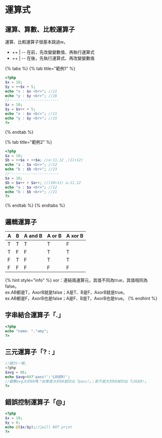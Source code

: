 # 運算式

## 運算、算數、比較運算子

運算、比較運算子很基本跳過w。

* ++ \| -- 在前，先改變變數值、再執行運算式
* ++ \| -- 在後，先執行運算式、再改變變數值

{% tabs %}
{% tab title="範例1" %}
```php
<?php
$x = 10;
$y = ++$x + 5;
echo "x : $x <br>"; //11
echo "y : $y <br>"; //16
//-----------------------
$x = 10;
$y = $x++ + 5;
echo "x : $x <br>"; //11
echo "y : $y <br>"; //15
?>
```
{% endtab %}

{% tab title="範例2" %}
```php
<?php
$a = 10;
$b = ++$a + ++$a; //a:11,12 ,(11+12)
echo "a : $a <br>"; //12
echo "b : $b <br>"; //23
//-----------------------
$a = 10;
$b = $a++ + $a++; //(10+11) a:11,12
echo "a : $a <br>"; //12
echo "b : $b <br>"; //21
?>
```
{% endtab %}
{% endtabs %}

## 邏輯運算子

| A | B | A and B | A or B | A xor B |
| :--- | :--- | :--- | :--- | :--- |
| T | T | T | T | F |
| T | F | F | T | T |
| F | T | F | T | T |
| F | F | F | F | F |

{% hint style="info" %}
xor：連結兩運算元，其值不同為true，其值相同為false。  
ex.AB都是T，AxorB就是false；A是T、B是F，AxorB就是true。  
ex.AB都是F，AxorB也是false；A是F、B是T，AxorB也是true。
{% endhint %}

## 字串結合運算子「.」

```php
<?php
echo "name: "."amy";
?>
```

## 三元運算子「? : 」

```php
//跟JS一樣。
<?php
$avg = 86;
echo $avg>60?'pass!':'LOSER!';
//變數avg大於60嗎？如果是大於60就印出「pass!」；若不是大於60就印出「LOSER!」
?>
```

## 錯誤控制運算子「@」

```php
<?php
$x = 10;
$y = 0;
echo @($x/$y);//🔶will NOT print
?>
```

